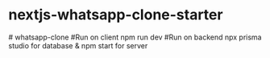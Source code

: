# nextjs-whatsapp-clone-starter
#   w h a t s a p p - c l o n e 
 
#Run on client npm run dev
#Run on backend npx prisma studio for database & npm start for server
